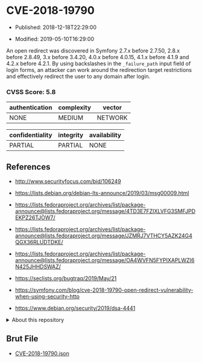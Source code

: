 # CVE-2018-19790

- Published: 2018-12-18T22:29:00

- Modified: 2019-05-10T16:29:00

An open redirect was discovered in Symfony 2.7.x before 2.7.50, 2.8.x before 2.8.49, 3.x before 3.4.20, 4.0.x before 4.0.15, 4.1.x before 4.1.9 and 4.2.x before 4.2.1. By using backslashes in the `_failure_path` input field of login forms, an attacker can work around the redirection target restrictions and effectively redirect the user to any domain after login.

### CVSS Score: **5.8**

| authentication | complexity | vector |
| --- | --- | --- |
| NONE | MEDIUM | NETWORK |

| confidentiality | integrity | availability |
| --- | --- | --- |
| PARTIAL | PARTIAL | NONE |

## References

* http://www.securityfocus.com/bid/106249

* https://lists.debian.org/debian-lts-announce/2019/03/msg00009.html

* https://lists.fedoraproject.org/archives/list/package-announce@lists.fedoraproject.org/message/4TD3E7FZIXLVFG3SMFJPDEKPZ26TJOW7/

* https://lists.fedoraproject.org/archives/list/package-announce@lists.fedoraproject.org/message/JZMRJ7VTHCY5AZK24G4QGX36RLUDTDKE/

* https://lists.fedoraproject.org/archives/list/package-announce@lists.fedoraproject.org/message/OA4WVFN5FYPIXAPLWZI6N425JHHDSWAZ/

* https://seclists.org/bugtraq/2019/May/21

* https://symfony.com/blog/cve-2018-19790-open-redirect-vulnerability-when-using-security-http

* https://www.debian.org/security/2019/dsa-4441

<details>
<summary>About this repository</summary> 

  This repository is part of the project [Live Hack CVE](https://github.com/Live-Hack-CVE). Main website can be found [www.live-hack.org](https://www.live-hack.org) 
  
  Made by [Sn0wAlice](https://github.com/Sn0wAlice) for the people that care about security and need to have a feed of the latest CVEs. Hope you enjoy it, don't forget to star the repo and follow me on [Twitter](https://twitter.com/Sn0wAlice) and [Github](https://github.com/Sn0wAlice). And that is my [personnal website](https://www.alice-snow.me/)

  - [Home Page](https://github.com/Live-Hack-CVE)
  - [Framework](https://github.com/Live-Hack-CVE/cve-framework)
  - [CVE database](https://github.com/Live-Hack-CVE/full_database)
  - [Changelog](https://github.com/Live-Hack-CVE/Changelog)
</details>

## Brut File

* [CVE-2018-19790.json](https://raw.githubusercontent.com/Live-Hack-CVE/full_database/main/cves/2018/CVE-2018-19790.json)

